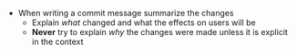 - When writing a commit message summarize the changes
    - Explain _what_ changed and what the effects on users will be
    - **Never** try to explain _why_ the changes were made unless it is explicit in the context

